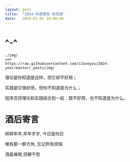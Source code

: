 ```yaml
---
layout: post
title:  "2024-年度报告-未完成"
date:   2025-01-01 10:00:40
---
```


# ^-^

```
./img/ 
==>
https://raw.githubusercontent.com/i1oveyou/2024-year/master/_posts/img/
```



理论是你知道是这样，但它却不好用；

实践是它很好用，但你不知道是为什么；

程序员将理论和实践结合到一起：既不好用，也不知道是为什么。



# 酒后寄言

碎碎年年,年年岁岁, 今日是何日

唯有那一醉方休, 忘记所有烦恼

酒虽难喝,但解千愁
